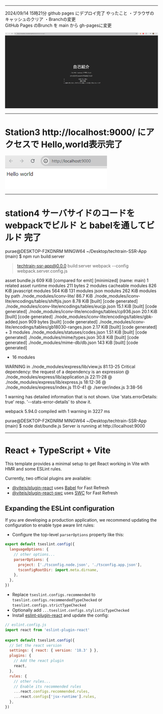 -------------------------------------------------------------------------------
2024/09/14 15時21分 github pages にデプロイ完了
やったこと
・ブラウザのキャッシュのクリア
・Branchの変更   
  GitHub Pages のBrunch を main から gh-pagesに変更

![alt text](image.png)

-----------------------------------------------------------
# Station3 http://localhost:9000/  にアクセスで Hello,world表示完了

![alt text](image-1.png)

------------------------------------------------------------------------------------

# station4 サーバサイドのコードをwebpackでビルド と babelを通してビルド 完了


purae@DESKTOP-F2KDNRM MINGW64 ~/Desktop/techtrain-SSR-App (main)
$ npm run build:server

> techtrain-ssr-app@0.0.0 build:server
> webpack --config webpack.server.config.js

asset bundle.js 609 KiB [compared for emit] [minimized] (name: main) 1 related asset
runtime modules 211 bytes 2 modules
cacheable modules 826 KiB
  javascript modules 564 KiB 131 modules
  json modules 262 KiB
    modules by path ./node_modules/iconv-lite/ 86.7 KiB
      ./node_modules/iconv-lite/encodings/tables/shiftjis.json 8.78 KiB [built] [code generated]
      ./node_modules/iconv-lite/encodings/tables/eucjp.json 15.1 KiB [built] [code generated]
      ./node_modules/iconv-lite/encodings/tables/cp936.json 20.1 KiB [built] [code generated]
      ./node_modules/iconv-lite/encodings/tables/gbk-added.json 909 bytes [built] [code generated]
      ./node_modules/iconv-lite/encodings/tables/gb18030-ranges.json 2.17 KiB [built] [code generated]
      + 3 modules
    ./node_modules/statuses/codes.json 1.51 KiB [built] [code generated]
    ./node_modules/mime/types.json 30.8 KiB [built] [code generated]
    ./node_modules/mime-db/db.json 143 KiB [built] [code generated]
+ 16 modules

WARNING in ./node_modules/express/lib/view.js 81:13-25
Critical dependency: the request of a dependency is an expression
 @ ./node_modules/express/lib/application.js 22:11-28
 @ ./node_modules/express/lib/express.js 18:12-36
 @ ./node_modules/express/index.js 11:0-41
 @ ./server/index.js 3:38-56

1 warning has detailed information that is not shown.
Use 'stats.errorDetails: true' resp. '--stats-error-details' to show it.

webpack 5.94.0 compiled with 1 warning in 3227 ms

purae@DESKTOP-F2KDNRM MINGW64 ~/Desktop/techtrain-SSR-App (main)
$ node dist/bundle.js
Server is running at http://localhost:9000

-------------------------------------------------------------------------------------




# React + TypeScript + Vite

This template provides a minimal setup to get React working in Vite with HMR and some ESLint rules.

Currently, two official plugins are available:

- [@vitejs/plugin-react](https://github.com/vitejs/vite-plugin-react/blob/main/packages/plugin-react/README.md) uses [Babel](https://babeljs.io/) for Fast Refresh
- [@vitejs/plugin-react-swc](https://github.com/vitejs/vite-plugin-react-swc) uses [SWC](https://swc.rs/) for Fast Refresh

## Expanding the ESLint configuration

If you are developing a production application, we recommend updating the configuration to enable type aware lint rules:

- Configure the top-level `parserOptions` property like this:

```js
export default tseslint.config({
  languageOptions: {
    // other options...
    parserOptions: {
      project: ['./tsconfig.node.json', './tsconfig.app.json'],
      tsconfigRootDir: import.meta.dirname,
    },
  },
})
```

- Replace `tseslint.configs.recommended` to `tseslint.configs.recommendedTypeChecked` or `tseslint.configs.strictTypeChecked`
- Optionally add `...tseslint.configs.stylisticTypeChecked`
- Install [eslint-plugin-react](https://github.com/jsx-eslint/eslint-plugin-react) and update the config:

```js
// eslint.config.js
import react from 'eslint-plugin-react'

export default tseslint.config({
  // Set the react version
  settings: { react: { version: '18.3' } },
  plugins: {
    // Add the react plugin
    react,
  },
  rules: {
    // other rules...
    // Enable its recommended rules
    ...react.configs.recommended.rules,
    ...react.configs['jsx-runtime'].rules,
  },
})
```
